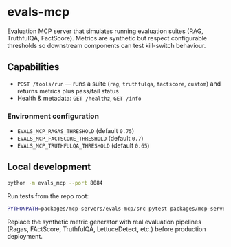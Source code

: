 # evals-mcp

Evaluation MCP server that simulates running evaluation suites (RAG, TruthfulQA, FactScore).
Metrics are synthetic but respect configurable thresholds so downstream components can test
kill-switch behaviour.

## Capabilities

- `POST /tools/run` — runs a suite (`rag`, `truthfulqa`, `factscore`, `custom`) and returns
  metrics plus pass/fail status
- Health & metadata: `GET /healthz`, `GET /info`

### Environment configuration

- `EVALS_MCP_RAGAS_THRESHOLD` (default `0.75`)
- `EVALS_MCP_FACTSCORE_THRESHOLD` (default `0.7`)
- `EVALS_MCP_TRUTHFULQA_THRESHOLD` (default `0.65`)

## Local development

```bash
python -m evals_mcp --port 8084
```

Run tests from the repo root:

```bash
PYTHONPATH=packages/mcp-servers/evals-mcp/src pytest packages/mcp-servers/evals-mcp/tests -q
```

Replace the synthetic metric generator with real evaluation pipelines (Ragas, FActScore,
TruthfulQA, LettuceDetect, etc.) before production deployment.
